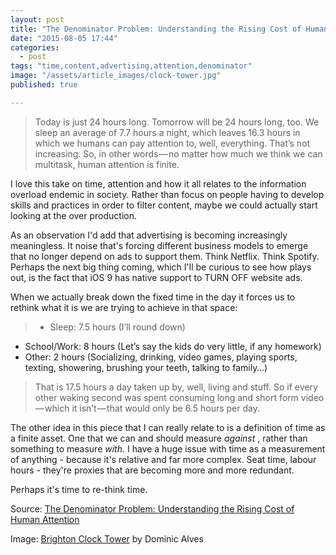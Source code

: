 ```yaml
---
layout: post
title: "The Denominator Problem: Understanding the Rising Cost of Human Attention"
date: "2015-08-05 17:44"
categories: 
  - post
tags: "time,content,advertising,attention,denominator"
image: "/assets/article_images/clock-tower.jpg"
published: true

---
```



>Today is just 24 hours long. Tomorrow will be 24 hours long, too. We sleep an average of 7.7 hours a night, which leaves 16.3 hours in which we humans can pay attention to, well, everything. That’s not increasing. So, in other words — no matter how much we think we can multitask, human attention is finite.

I love this take on time, attention and how it all relates to the information overload endemic in society. Rather than focus on people having to develop skills and practices in order to filter content, maybe we could actually start looking at the over production. 

As an observation I'd add that advertising is becoming increasingly meaningless. It noise that's forcing different business models to emerge that no longer depend on ads to support them. Think Netflix. Think Spotify. Perhaps the next big thing coming, which I'll be curious to see how plays out, is the fact that iOS 9 has native support to TURN OFF website ads. 

When we actually break down the fixed time in the day it forces us to rethink what it is we are trying to achieve in that space:

> - Sleep: 7.5 hours (I’ll round down)
- School/Work: 8 hours (Let’s say the kids do very little, if any homework)
- Other: 2 hours (Socializing, drinking, video games, playing sports, texting, showering, brushing your teeth, talking to family…)

>That is 17.5 hours a day taken up by, well, living and stuff. So if every other waking second was spent consuming long and short form video — which it isn’t — that would only be 6.5 hours per day.

The other idea in this piece that I can really relate to is a definition of time as a finite asset. One that we can and should measure *against* , rather than something to measure *with*. I have a huge issue with time as a measurement of anything - because it's relative and far more complex. Seat time, labour hours - they're proxies that are becoming more and more redundant. 

Perhaps it's time to re-think time. 

Source: [The Denominator Problem: Understanding the Rising Cost of Human Attention](https://www.linkedin.com/pulse/denominator-problem-understanding-rising-cost-human-joe-marchese)

Image: [Brighton Clock Tower](https://flic.kr/p/96bybq) by Dominic Alves
